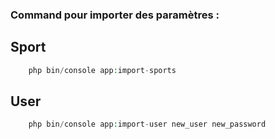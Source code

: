 ### Command pour importer des paramètres :

## Sport
```php
    php bin/console app:import-sports
```

## User
```php
    php bin/console app:import-user new_user new_password
```

